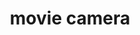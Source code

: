 ---
layout: smileys&emotion
title: movie camera
emoji: movie_camera
permalink: 🎥.html
image: assets/img/3moji/movie_camera.png
---